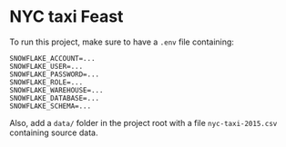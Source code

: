 # NYC taxi Feast

To run this project, make sure to have a `.env` file containing:
```
SNOWFLAKE_ACCOUNT=...
SNOWFLAKE_USER=...
SNOWFLAKE_PASSWORD=...
SNOWFLAKE_ROLE=...
SNOWFLAKE_WAREHOUSE=...
SNOWFLAKE_DATABASE=...
SNOWFLAKE_SCHEMA=...
```

Also, add a `data/` folder in the project root with a file `nyc-taxi-2015.csv` containing source data.
